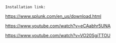 ```
Installation link:
```

https://www.splunk.com/en_us/download.html

https://www.youtube.com/watch?v=eCAabhr5UNA

https://www.youtube.com/watch?v=VO20SgiTTOU
